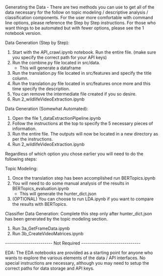 Generating the Data - 
There are two methods you can use to get all of the data necessary for the follow on topic modeling / descriptive analysis / classification components.
For the user more comfortable with command line options, please reference the Step by Step instructions. For those who want things to be automated but with fewer
options, please see the 1 notebook version.

Data Generation (Step by Step):
1) Start with the API_crawl.ipynb notebook. Run the entire file. (make sure you specify the correct path for your API keys)
2) Run the combine.py file located in src/data.
   - This will generate a dataframe
3) Run the translation.py file located in src/features and specify the title column.
4) Run the translation.py file located in src/features once more and this time specify the description.
5) You can remove the intermediate file created if you so desire.
6) Run 2_wildlifeVideoExtraction.ipynb

Data Generation (Somewhat Automated):
1) Open the file 1_dataExtractionPipeline.ipynb
2) Follow the instructions at the top to specify the 5 necessary pieces of information.
3) Run the entire file. The outputs will now be located in a new directory as per the instructions.
4) Run 2_wildlifeVideoExtraction.ipynb

Regardless of which option you chose earlier you will need to do the following steps:

Topic Modeling:
1) Once the translation step has been accomplished run BERTopics.ipynb
2) You will need to do some manual analysis of the results in BERTopics_evaluation.ipynb
   - This will generate the hunter_dict.json
3) (OPTIONAL) You can choose to run LDA.ipynb if you want to compare the results with BERTopics.

Classifier Data Generation:
Complete this step only after hunter_dict.json has been generated by the topic modeling section.
1) Run 3a_GetFrameData.ipynb
2) Run 3b_CreateVideoMatrices.ipynb

------------------------ Not Required ------------------------------

EDA:
The EDA notebooks are provided as a starting point for anyone who wants to explore the various elements of the data / API interfaces. 
No special instructions are necessary, although you may need to setup the correct paths for data storage and API keys.
